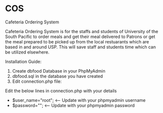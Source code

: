 # COS
Cafeteria Ordering System

Cafeteria Ordering System is for the staffs and students of University of the South Pacific to order meals and get their meal delivered to Patrons or get the meal prepared to be picked up from the local restuarants which are based in and around USP. This will save staff and students time which can be utilized elsewhere.

Installation Guide:

1. Create dbfood Database in your PhpMyAdmin
2. dbfood.sql in the database you have created
3. Edit connection.php file:

Edit the below lines in connection.php with your details
- $user_name="root"; <-- Update with your phpmyadmin username
- $password=""; <-- Update with your phpmyadmin password



